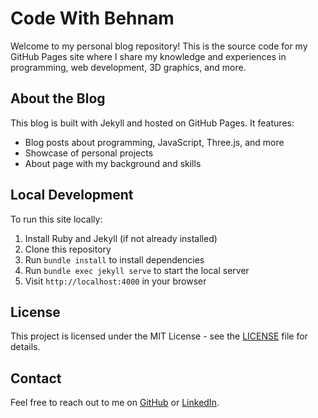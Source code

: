 # Code With Behnam

Welcome to my personal blog repository! This is the source code for my GitHub Pages site where I share my knowledge and experiences in programming, web development, 3D graphics, and more.

## About the Blog

This blog is built with Jekyll and hosted on GitHub Pages. It features:

- Blog posts about programming, JavaScript, Three.js, and more
- Showcase of personal projects
- About page with my background and skills

## Local Development

To run this site locally:

1. Install Ruby and Jekyll (if not already installed)
2. Clone this repository
3. Run `bundle install` to install dependencies
4. Run `bundle exec jekyll serve` to start the local server
5. Visit `http://localhost:4000` in your browser

## License

This project is licensed under the MIT License - see the [LICENSE](LICENSE) file for details.

## Contact

Feel free to reach out to me on [GitHub](https://github.com/CodeWithBehnam) or [LinkedIn](https://linkedin.com/in/behnamebrahimi).
